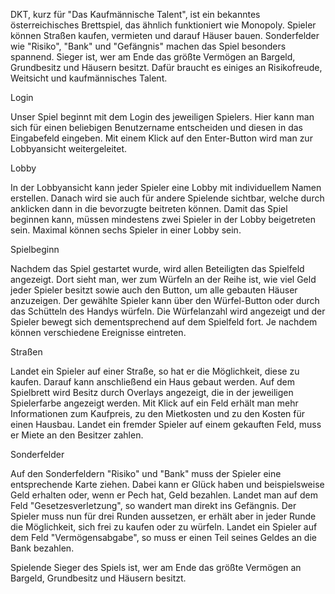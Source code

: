 DKT, kurz für "Das Kaufmännische Talent", ist ein bekanntes österreichisches Brettspiel, das ähnlich funktioniert wie Monopoly. Spieler können Straßen kaufen, vermieten und darauf Häuser bauen. Sonderfelder wie "Risiko", "Bank" und "Gefängnis" machen das Spiel besonders spannend. Sieger ist, wer am Ende das größte Vermögen an Bargeld, Grundbesitz und Häusern besitzt. Dafür braucht es einiges an Risikofreude, Weitsicht und kaufmännisches Talent.

Login

Unser Spiel beginnt mit dem Login des jeweiligen Spielers. Hier kann man sich für einen beliebigen Benutzername entscheiden und diesen in das Eingabefeld eingeben. Mit einem Klick auf den Enter-Button wird man zur Lobbyansicht weitergeleitet.

Lobby

In der Lobbyansicht kann jeder Spieler eine Lobby mit individuellem Namen erstellen. Danach wird sie auch für andere Spielende sichtbar, welche durch anklicken dann in die bevorzugte beitreten können. Damit das Spiel beginnen kann, müssen mindestens zwei Spieler in der Lobby beigetreten sein. Maximal können sechs Spieler in einer Lobby sein.

Spielbeginn

Nachdem das Spiel gestartet wurde, wird allen Beteiligten das Spielfeld angezeigt. Dort sieht man, wer zum Würfeln an der Reihe ist, wie viel Geld jeder Spieler besitzt sowie auch den Button, um alle gebauten Häuser anzuzeigen. Der gewählte Spieler kann über den Würfel-Button oder durch das Schütteln des Handys würfeln. Die Würfelanzahl wird angezeigt und der Spieler bewegt sich dementsprechend auf dem Spielfeld fort. Je nachdem können verschiedene Ereignisse eintreten.

Straßen

Landet ein Spieler auf einer Straße, so hat er die Möglichkeit, diese zu kaufen. Darauf kann anschließend ein Haus gebaut werden. Auf dem Spielbrett wird Besitz durch Overlays angezeigt, die in der jeweiligen Spielerfarbe angezeigt werden. Mit Klick auf ein Feld erhält man mehr Informationen zum Kaufpreis, zu den Mietkosten und zu den Kosten für einen Hausbau. Landet ein fremder Spieler auf einem gekauften Feld, muss er Miete an den Besitzer zahlen.

Sonderfelder

Auf den Sonderfeldern "Risiko" und "Bank" muss der Spieler eine entsprechende Karte ziehen. Dabei kann er Glück haben und beispielsweise Geld erhalten oder, wenn er Pech hat, Geld bezahlen. Landet man auf dem Feld "Gesetzesverletzung", so wandert man direkt ins Gefängnis. Der Spieler muss nun für drei Runden aussetzen, er erhält aber in jeder Runde die Möglichkeit, sich frei zu kaufen oder zu würfeln. Landet ein Spieler auf dem Feld "Vermögensabgabe", so muss er einen Teil seines Geldes an die Bank bezahlen.

Spielende
Sieger des Spiels ist, wer am Ende das größte Vermögen an Bargeld, Grundbesitz und Häusern besitzt.
